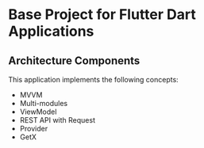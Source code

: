 # Base Project for Flutter Dart Applications
## Architecture Components
This application implements the following concepts:

  * MVVM
  * Multi-modules
  * ViewModel
  * REST API with Request
  * Provider
  * GetX

